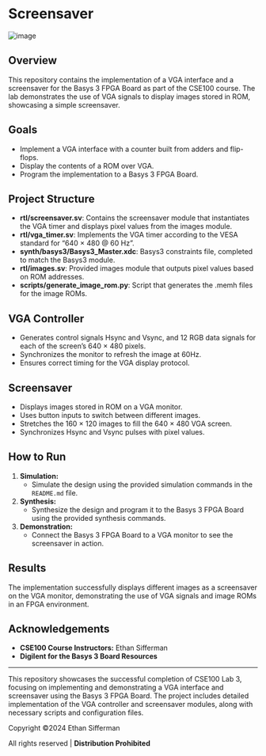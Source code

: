 # Screensaver

![image](https://github.com/user-attachments/assets/c285ae98-d225-4ad5-a458-8807dd32fb72)

## Overview
This repository contains the implementation of a VGA interface and a screensaver for the Basys 3 FPGA Board as part of the CSE100 course. The lab demonstrates the use of VGA signals to display images stored in ROM, showcasing a simple screensaver.

## Goals
- Implement a VGA interface with a counter built from adders and flip-flops.
- Display the contents of a ROM over VGA.
- Program the implementation to a Basys 3 FPGA Board.

## Project Structure
- **rtl/screensaver.sv**: Contains the screensaver module that instantiates the VGA timer and displays pixel values from the images module.
- **rtl/vga_timer.sv**: Implements the VGA timer according to the VESA standard for “640 × 480 @ 60 Hz”.
- **synth/basys3/Basys3_Master.xdc**: Basys3 constraints file, completed to match the Basys3 module.
- **rtl/images.sv**: Provided images module that outputs pixel values based on ROM addresses.
- **scripts/generate_image_rom.py**: Script that generates the .memh files for the image ROMs.

## VGA Controller
- Generates control signals Hsync and Vsync, and 12 RGB data signals for each of the screen’s 640 × 480 pixels.
- Synchronizes the monitor to refresh the image at 60Hz.
- Ensures correct timing for the VGA display protocol.

## Screensaver
- Displays images stored in ROM on a VGA monitor.
- Uses button inputs to switch between different images.
- Stretches the 160 × 120 images to fill the 640 × 480 VGA screen.
- Synchronizes Hsync and Vsync pulses with pixel values.

## How to Run
1. **Simulation:**
   - Simulate the design using the provided simulation commands in the `README.md` file.
2. **Synthesis:**
   - Synthesize the design and program it to the Basys 3 FPGA Board using the provided synthesis commands.
3. **Demonstration:**
   - Connect the Basys 3 FPGA Board to a VGA monitor to see the screensaver in action.

## Results
The implementation successfully displays different images as a screensaver on the VGA monitor, demonstrating the use of VGA signals and image ROMs in an FPGA environment.

## Acknowledgements
- **CSE100 Course Instructors:** Ethan Sifferman
- **Digilent for the Basys 3 Board Resources**

---

This repository showcases the successful completion of CSE100 Lab 3, focusing on implementing and demonstrating a VGA interface and screensaver using the Basys 3 FPGA Board. The project includes detailed implementation of the VGA controller and screensaver modules, along with necessary scripts and configuration files.

Copyright ©️2024 Ethan Sifferman

All rights reserved | **Distribution Prohibited**
